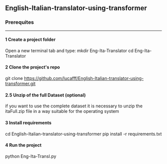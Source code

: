 ## English-Italian-translator-using-transformer

### Prerequites
***

#### 1 Create a project folder 
Open a new terminal tab and type: 
mkdir Eng-Ita-Translator 
cd Eng-Ita-Translator

#### 2 Clone the project's repo 
git clone https://github.com/lucafff/English-Italian-translator-using-transformer.git

#### 2.5 Unzip of the full Dataset (optional)

if you want to use the complete dataset it is necessary to unzip the itaFull.zip file in a way suitable for the operating system


#### 3 Install requirements 
cd English-Italian-translator-using-transformer
pip install -r requirements.txt

#### 4 Run the project
python Eng-Ita-Transl.py